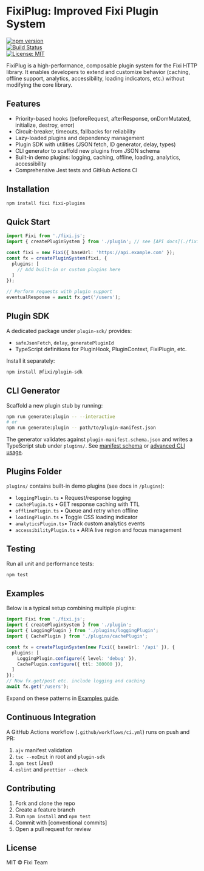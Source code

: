 # FixiPlug: Improved Fixi Plugin System
<!-- Badges -->
[![npm version](https://img.shields.io/npm/v/fixi-plugins.svg)](https://www.npmjs.com/package/fixi-plugins)  
[![Build Status](https://github.com/your-org/fixiplug/actions/workflows/ci.yml/badge.svg)](https://github.com/your-org/fixiplug/actions/workflows/ci.yml)  
[![License: MIT](https://img.shields.io/badge/License-MIT-blue.svg)](LICENSE)

FixiPlug is a high-performance, composable plugin system for the Fixi HTTP library. It enables developers to extend and customize behavior (caching, offline support, analytics, accessibility, loading indicators, etc.) without modifying the core library.

## Features
- Priority-based hooks (beforeRequest, afterResponse, onDomMutated, initialize, destroy, error)
- Circuit-breaker, timeouts, fallbacks for reliability
- Lazy-loaded plugins and dependency management
- Plugin SDK with utilities (JSON fetch, ID generator, delay, types)
- CLI generator to scaffold new plugins from JSON schema
- Built-in demo plugins: logging, caching, offline, loading, analytics, accessibility
- Comprehensive Jest tests and GitHub Actions CI

## Installation
```bash
npm install fixi fixi-plugins
```

## Quick Start
```typescript
import Fixi from './fixi.js';
import { createPluginSystem } from './plugin'; // see [API docs](./fixi.d.ts)

const fixi = new Fixi({ baseUrl: 'https://api.example.com' });
const fx = createPluginSystem(fixi, {
  plugins: [
    // Add built-in or custom plugins here
  ]
});

// Perform requests with plugin support
eventualResponse = await fx.get('/users');
```

## Plugin SDK
A dedicated package under `plugin-sdk/` provides:
- `safeJsonFetch`, `delay`, `generatePluginId`
- TypeScript definitions for PluginHook, PluginContext, FixiPlugin, etc.

Install it separately:
```bash
npm install @fixi/plugin-sdk
```

## CLI Generator
Scaffold a new plugin stub by running:
```bash
npm run generate:plugin -- --interactive
# or
npm run generate:plugin -- path/to/plugin-manifest.json
```

The generator validates against `plugin-manifest.schema.json` and writes a TypeScript stub under `plugins/`.
See [manifest schema](./plugin-manifest.schema.json) or [advanced CLI usage](./next-plugins.md).

## Plugins Folder
`plugins/` contains built-in demo plugins (see docs in `/plugins`):
  - `loggingPlugin.ts`  • Request/response logging
  - `cachePlugin.ts`    • GET response caching with TTL
  - `offlinePlugin.ts`  • Queue and retry when offline
  - `loadingPlugin.ts`  • Toggle CSS loading indicator
  - `analyticsPlugin.ts`• Track custom analytics events
  - `accessibilityPlugin.ts` • ARIA live region and focus management

## Testing
Run all unit and performance tests:
```bash
npm test
```

## Examples
Below is a typical setup combining multiple plugins:
```typescript
import Fixi from './fixi.js';
import { createPluginSystem } from './plugin';
import { LoggingPlugin } from './plugins/loggingPlugin';
import { CachePlugin } from './plugins/cachePlugin';

const fx = createPluginSystem(new Fixi({ baseUrl: '/api' }), {
  plugins: [
    LoggingPlugin.configure({ level: 'debug' }),
    CachePlugin.configure({ ttl: 300000 }),
  ]
});
// Now fx.get/post etc. include logging and caching
await fx.get('/users');
```
Expand on these patterns in [Examples guide](./examples.txt).

## Continuous Integration
A GitHub Actions workflow (`.github/workflows/ci.yml`) runs on push and PR:
1. `ajv` manifest validation
2. `tsc --noEmit` in root and `plugin-sdk`
3. `npm test` (Jest)
4. `eslint` and `prettier --check`

## Contributing
1. Fork and clone the repo
2. Create a feature branch
3. Run `npm install` and `npm test`
4. Commit with [conventional commits]
5. Open a pull request for review

## License
MIT © Fixi Team